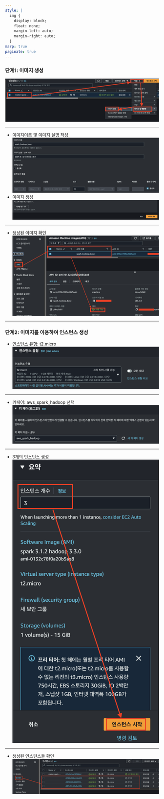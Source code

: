```yaml
---
style: |
  img {
    display: block;
    float: none;
    margin-left: auto;
    margin-right: auto;
  }
marp: true
paginate: true
---
```

### 단계1: 이미지 생성 
![Alt text](./img/4.%20Base%20AMI%20생성/image-9.png)

---
- 이미지이름 및 이미지 설명 작성 
![Alt text](./img/4.%20Base%20AMI%20생성/image-10.png)
- 이미지 생성 
![Alt text](./img/4.%20Base%20AMI%20생성/image-11.png)

---
- 생성된 이미지 확인 
![Alt text](./img/4.%20Base%20AMI%20생성/image-12.png)

---
### 단계2: 이미지를 이용하여 인스턴스 생성 
- 인스턴스 유형: t2.micro
![Alt text](./img/4.%20Base%20AMI%20생성/image-13.png)

---
- 키페어: aws_spark_hadoop 선택 
![Alt text](./img/4.%20Base%20AMI%20생성/image-14.png)

---
- 3개의 인스턴스 생성 
![bg right w:350](./img/4.%20Base%20AMI%20생성/image-15.png)

---
- 생성된 인스턴스들 확인 
![Alt text](./img/4.%20Base%20AMI%20생성/image-16.png)




